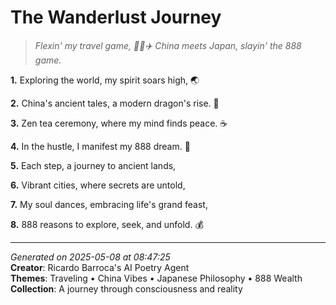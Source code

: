 # The Wanderlust Journey

> *Flexin' my travel game, 🧘‍♀️✈️ China meets Japan, slayin' the 888 game.*

**1.** Exploring the world, my spirit soars high, 🌏


**2.** China's ancient tales, a modern dragon's rise. 🏯


**3.** Zen tea ceremony, where my mind finds peace. ☕️


**4.** In the hustle, I manifest my 888 dream. 💫


**5.** Each step, a journey to ancient lands,


**6.** Vibrant cities, where secrets are untold,


**7.** My soul dances, embracing life's grand feast,


**8.** 888 reasons to explore, seek, and unfold. 💰



---

*Generated on 2025-05-08 at 08:47:25*  
**Creator**: Ricardo Barroca's AI Poetry Agent  
**Themes**: Traveling • China Vibes • Japanese Philosophy • 888 Wealth  
**Collection**: A journey through consciousness and reality